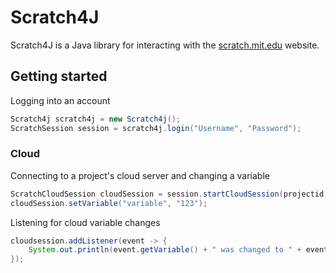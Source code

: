 # Scratch4J
Scratch4J is a Java library for interacting with the [scratch.mit.edu](https://scratch.mit.edu) website. 

## Getting started
Logging into an account
```java
Scratch4j scratch4j = new Scratch4j();
ScratchSession session = scratch4j.login("Username", "Password");
```

### Cloud
Connecting to a project's cloud server and changing a variable
```java
ScratchCloudSession cloudSession = session.startCloudSession(projectid);
cloudSession.setVariable("variable", "123");
```
Listening for cloud variable changes
```java
cloudsession.addListener(event -> {
	System.out.println(event.getVariable() + " was changed to " + event.getValue());
});
```
